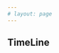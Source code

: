```yaml
---
# layout: page
---
```

<script setup>
import Introduce from '../.vitepress/theme/components/home/introduce.vue'
</script>

<Introduce />

## TimeLine

  <Timelines :items="[
    {
      title: '创建服务',
      time: '2015-09-01',
      type: 'time',
      content: '服务创建成功',
    },
    {
      title: '解决网络问题',
      time: '2015-09-01',
      type: 'red',
      content: '网络问题已解决'
    },
    {
      title: '技术测试',
      time: '2015-09-01',
      type: 'green',
      // dot: '🕣'
    },
    {
      title: '技术测试',
      time: '2015-09-01',
      type: 'blue',
      content: '服务创建成功',
    },
      {
      title: '技术测试',
      time: '2015-09-01',
      type: 'blue',
      content: '服务创建成功',
    },
      {
      title: '代办事项',
      time: '2025-2-23',
      type: 'blue',
      content: '灯箱切换图片',
    } 
  ]" />